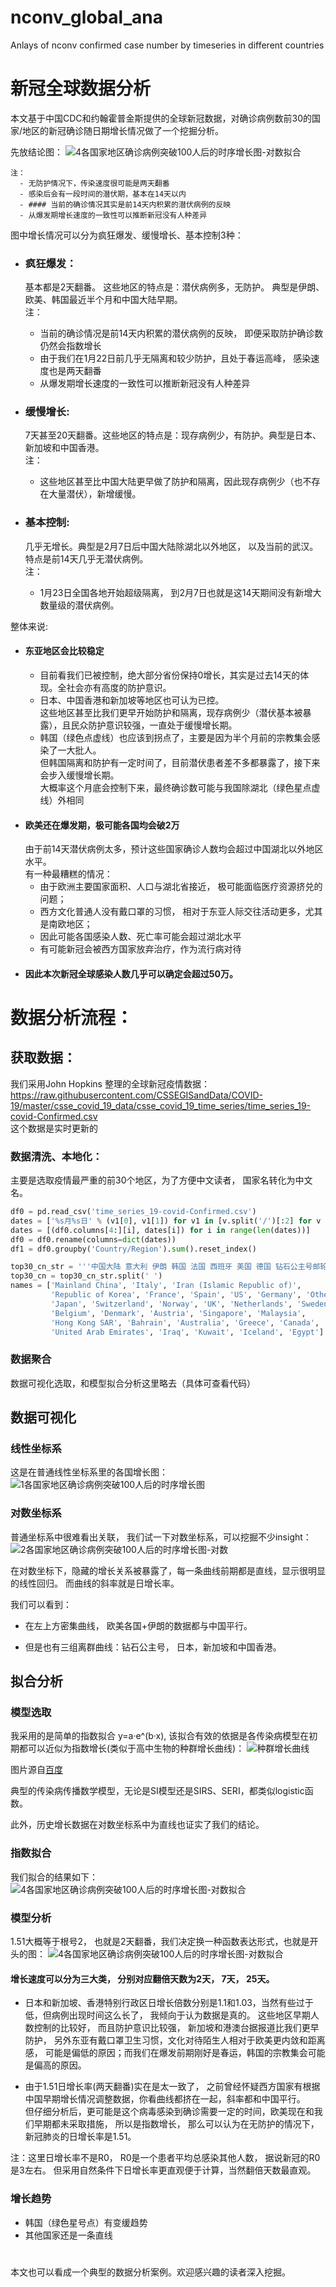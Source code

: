 # nconv_global_ana
Anlays of nconv confirmed case number by timeseries in different countries  
# 新冠全球数据分析
本文基于中国CDC和约翰霍普金斯提供的全球新冠数据，对确诊病例数前30的国家/地区的新冠确诊随日期增长情况做了一个挖掘分析。

先放结论图：
![4各国家地区确诊病例突破100人后的时序增长图-对数拟合](img/4-1各国家地区确诊病例突破100人后的时序增长图-对数拟合2.png)

    注：
      - 无防护情况下，传染速度很可能是两天翻番
      - 感染后会有一段时间的潜伏期，基本在14天以内
      - #### 当前的确诊情况其实是前14天内积累的潜伏病例的反映
      - 从爆发期增长速度的一致性可以推断新冠没有人种差异

图中增长情况可以分为疯狂爆发、缓慢增长、基本控制3种：     
  
- ### 疯狂爆发：
  基本都是2天翻番。 这些地区的特点是：潜伏病例多，无防护。
  典型是伊朗、欧美、韩国最近半个月和中国大陆早期。  
  注：
  - 当前的确诊情况是前14天内积累的潜伏病例的反映， 即便采取防护确诊数仍然会指数增长
  - 由于我们在1月22日前几乎无隔离和较少防护，且处于春运高峰， 感染速度也是两天翻番
  - 从爆发期增长速度的一致性可以推断新冠没有人种差异
  
- ### 缓慢增长: 
    7天甚至20天翻番。这些地区的特点是：现存病例少，有防护。典型是日本、新加坡和中国香港。    
    注：
    - 这些地区甚至比中国大陆更早做了防护和隔离，因此现存病例少（也不存在大量潜伏），新增缓慢。

- ### 基本控制: 
    几乎无增长。典型是2月7日后中国大陆除湖北以外地区， 以及当前的武汉。
  特点是前14天几乎无潜伏病例。   
  注：
  - 1月23日全国各地开始超级隔离， 到2月7日也就是这14天期间没有新增大数量级的潜伏病例。
  
 整体来说:
- #### 东亚地区会比较稳定
    - 目前看我们已被控制，绝大部分省份保持0增长，其实是过去14天的体现。全社会亦有高度的防护意识。
    - 日本、中国香港和新加坡等地区也可认为已控。     
    这些地区甚至比我们更早开始防护和隔离，现存病例少（潜伏基本被暴露），且民众防护意识较强，一直处于缓慢增长期。
    - 韩国（绿色点虚线）也应该到拐点了，主要是因为半个月前的宗教集会感染了一大批人。   
    但韩国隔离和防护有一定时间了，目前潜伏患者差不多都暴露了，接下来会步入缓慢增长期。   
    大概率这个月底会控制下来，最终确诊数可能与我国除湖北（绿色星点虚线）外相同   
- #### 欧美还在爆发期，极可能各国均会破2万
    由于前14天潜伏病例太多，预计这些国家确诊人数均会超过中国湖北以外地区水平。    
    有一种最糟糕的情况： 
    - 由于欧洲主要国家面积、人口与湖北省接近， 极可能面临医疗资源挤兑的问题；
    - 西方文化普通人没有戴口罩的习惯， 相对于东亚人际交往活动更多，尤其是南欧地区；
    - 因此可能各国感染人数、死亡率可能会超过湖北水平
    - 有可能新冠会被西方国家放弃治疗，作为流行病对待 
 - #### 因此本次新冠全球感染人数几乎可以确定会超过50万。
 

# 数据分析流程：
## 获取数据：
我们采用John Hopkins 整理的全球新冠疫情数据：https://raw.githubusercontent.com/CSSEGISandData/COVID-19/master/csse_covid_19_data/csse_covid_19_time_series/time_series_19-covid-Confirmed.csv    
这个数据是实时更新的
​
### 数据清洗、本地化：
主要是选取疫情最严重的前30个地区，为了方便中文读者， 国家名转化为中文名。
```python
df0 = pd.read_csv('time_series_19-covid-Confirmed.csv')
dates = ['%s月%s日' % (v1[0], v1[1]) for v1 in [v.split('/')[:2] for v in df0.columns[4:]]]
dates = [(df0.columns[4:][i], dates[i]) for i in range(len(dates))]
df0 = df0.rename(columns=dict(dates))
df1 = df0.groupby('Country/Region').sum().reset_index()

top30_cn_str = '''中国大陆 意大利 伊朗 韩国 法国 西班牙 美国 德国 钻石公主号邮轮 日本 瑞士 挪威 英国 荷兰 瑞典 比利时 丹麦 奥地利 新加坡 马来西亚 香港特别行政区 巴林王国 澳大利亚 希腊 加拿大 阿联酋 伊拉克 科威特 冰岛 埃及'''
top30_cn = top30_cn_str.split(' ')
names = ['Mainland China', 'Italy', 'Iran (Islamic Republic of)',
         'Republic of Korea', 'France', 'Spain', 'US', 'Germany', 'Others',
         'Japan', 'Switzerland', 'Norway', 'UK', 'Netherlands', 'Sweden',
         'Belgium', 'Denmark', 'Austria', 'Singapore', 'Malaysia',
         'Hong Kong SAR', 'Bahrain', 'Australia', 'Greece', 'Canada',
         'United Arab Emirates', 'Iraq', 'Kuwait', 'Iceland', 'Egypt']
```

### 数据聚合
数据可视化选取，和模型拟合分析这里略去（具体可查看代码）

## 数据可视化
### 线性坐标系
这是在普通线性坐标系里的各国增长图：
![1各国家地区确诊病例突破100人后的时序增长图](img/1各国家地区确诊病例突破100人后的时序增长图.png)

### 对数坐标系

普通坐标系中很难看出关联， 我们试一下对数坐标系，可以挖掘不少insight：
![2各国家地区确诊病例突破100人后的时序增长图-对数](img/2各国家地区确诊病例突破100人后的时序增长图-对数.png)

在对数坐标下，隐藏的增长关系被暴露了，每一条曲线前期都是直线，显示很明显的线性回归。
而曲线的斜率就是日增长率。

我们可以看到：

- 在左上方密集曲线， 欧美各国+伊朗的数据都与中国平行。

- 但是也有三组离群曲线：钻石公主号， 日本，新加坡和中国香港。


## 拟合分析
### 模型选取
我采用的是简单的指数拟合 y=a·e^(b·x), 该拟合有效的依据是各传染病模型在初期都可以近似为指数增长(类似于高中生物的种群增长曲线)：
![种群增长曲线](img/种群增长曲线.jpg)   

图片源自[百度](https://bkimg.cdn.bcebos.com/pic/78310a55b319ebc4f14ae9a08e26cffc1e1716dc?x-bce-process=image/resize,m_lfit,w_268,limit_1/format,f_jpg)

典型的传染病传播数学模型，无论是SI模型还是SIRS、SERI，都类似logistic函数。

此外，历史增长数据在对数坐标系中为直线也证实了我们的结论。

### 指数拟合
我们拟合的结果如下：
![4各国家地区确诊病例突破100人后的时序增长图-对数拟合](img/4各国家地区确诊病例突破100人后的时序增长图-对数拟合.png)

### 模型分析
1.51大概等于根号2， 也就是2天翻番，我们决定换一种函数表达形式，也就是开头的图：
![4各国家地区确诊病例突破100人后的时序增长图-对数拟合](img/4-1各国家地区确诊病例突破100人后的时序增长图-对数拟合2.png)

#### 增长速度可以分为三大类， 分别对应翻倍天数为2天， 7天， 25天。

- 日本和新加坡、香港特别行政区日增长倍数分别是1.1和1.03，当然有些过于低，但病例出现时间这么长了，
我倾向于认为数据是真的。
这些地区早期人数控制的比较好， 而且防护意识比较强， 
新加坡和港澳台据报道比我们更早防护， 另外东亚有戴口罩卫生习惯，文化对待陌生人相对于欧美更内敛和距离感，
可能是偏低的原因；而我们在爆发前期刚好是春运，韩国的宗教集会可能是偏高的原因。


- 由于1.51日增长率(两天翻番)实在是太一致了， 之前曾经怀疑西方国家有根据中国早期增长情况调整数据，你看曲线都挤在一起，斜率都和中国平行。    
但仔细分析后，更可能是这个病毒感染到确诊需要一定的时间，欧美现在和我们早期都未采取措施， 所以是指数增长，
那么可以认为在无防护的情况下，新冠肺炎的日增长率是1.51。

注：这里日增长率不是R0， R0是一个患者平均总感染其他人数， 据说新冠的R0是3左右。
但采用自然条件下日增长率更直观便于计算，当然翻倍天数最直观。


### 增长趋势
- 韩国（绿色星号点）有变缓趋势
- 其他国家还是一条直线

# 
本文也可以看成一个典型的数据分析案例。欢迎感兴趣的读者深入挖掘。
